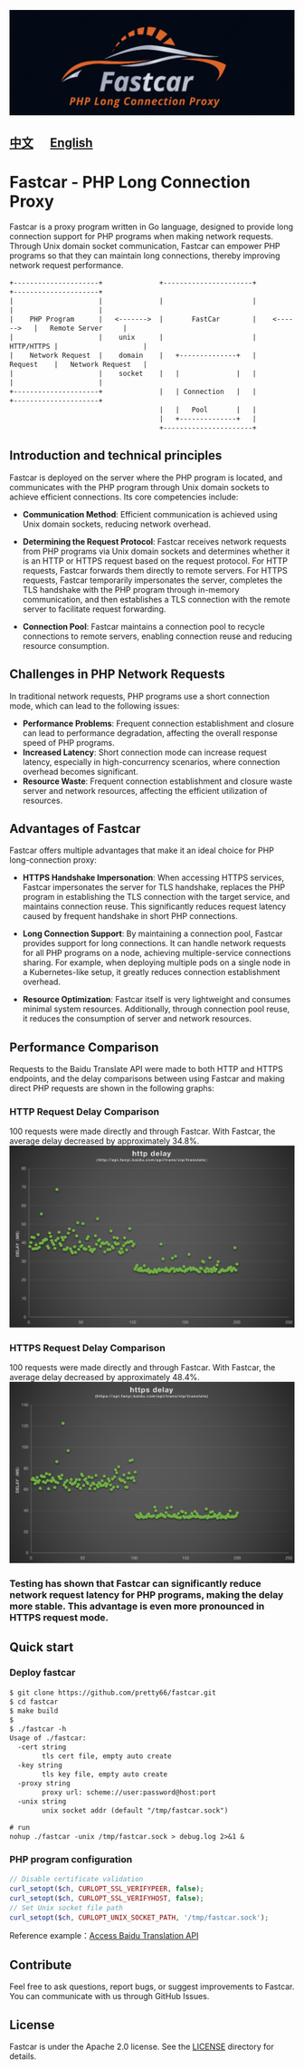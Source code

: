 ![logo](./docs/fastcar-logo.png)

[中文](./README.md) &nbsp;&nbsp;&nbsp;&nbsp; [English](./README_EN.md)
----

# Fastcar - PHP Long Connection Proxy

Fastcar is a proxy program written in Go language, designed to provide long connection support for PHP programs when making network requests. Through Unix domain socket communication, Fastcar can empower PHP programs so that they can maintain long connections, thereby improving network request performance.

```text
+---------------------+              +----------------------+               +---------------------+
|                     |              |                      |               |                     |
|    PHP Program      |   <------->  |       FastCar        |    <------>   |   Remote Server     |
|                     |    unix      |                      |    HTTP/HTTPS |                     |
|    Network Request  |    domain    |   +--------------+   |    Request    |   Network Request   |
|                     |    socket    |   |              |   |               |                     |
+---------------------+              |   | Connection   |   |               +---------------------+
                                     |   |   Pool       |   |
                                     |   +--------------+   |
                                     +----------------------+
```
## Introduction and technical principles

Fastcar is deployed on the server where the PHP program is located, and communicates with the PHP program through Unix domain sockets to achieve efficient connections. Its core competencies include:

- **Communication Method**: Efficient communication is achieved using Unix domain sockets, reducing network overhead.

- **Determining the Request Protocol**: Fastcar receives network requests from PHP programs via Unix domain sockets and determines whether it is an HTTP or HTTPS request based on the request protocol. For HTTP requests, Fastcar forwards them directly to remote servers. For HTTPS requests, Fastcar temporarily impersonates the server, completes the TLS handshake with the PHP program through in-memory communication, and then establishes a TLS connection with the remote server to facilitate request forwarding.

- **Connection Pool**: Fastcar maintains a connection pool to recycle connections to remote servers, enabling connection reuse and reducing resource consumption.

## Challenges in PHP Network Requests
In traditional network requests, PHP programs use a short connection mode, which can lead to the following issues:

- **Performance Problems**: Frequent connection establishment and closure can lead to performance degradation, affecting the overall response speed of PHP programs.
- **Increased Latency**: Short connection mode can increase request latency, especially in high-concurrency scenarios, where connection overhead becomes significant.
- **Resource Waste**: Frequent connection establishment and closure waste server and network resources, affecting the efficient utilization of resources.

## Advantages of Fastcar

Fastcar offers multiple advantages that make it an ideal choice for PHP long-connection proxy:

- **HTTPS Handshake Impersonation**: When accessing HTTPS services, Fastcar impersonates the server for TLS handshake, replaces the PHP program in establishing the TLS connection with the target service, and maintains connection reuse. This significantly reduces request latency caused by frequent handshake in short PHP connections.

- **Long Connection Support**: By maintaining a connection pool, Fastcar provides support for long connections. It can handle network requests for all PHP programs on a node, achieving multiple-service connections sharing. For example, when deploying multiple pods on a single node in a Kubernetes-like setup, it greatly reduces connection establishment overhead.

- **Resource Optimization**: Fastcar itself is very lightweight and consumes minimal system resources. Additionally, through connection pool reuse, it reduces the consumption of server and network resources.

## Performance Comparison
Requests to the Baidu Translate API were made to both HTTP and HTTPS endpoints, and the delay comparisons between using Fastcar and making direct PHP requests are shown in the following graphs:

### HTTP Request Delay Comparison
100 requests were made directly and through Fastcar. With Fastcar, the average delay decreased by approximately 34.8%.
![HTTP Delay](./docs/http_delay.png)

### HTTPS Request Delay Comparison
100 requests were made directly and through Fastcar. With Fastcar, the average delay decreased by approximately 48.4%.
![HTTPS Delay](./docs/https_delay.png)


### Testing has shown that Fastcar can significantly reduce network request latency for PHP programs, making the delay more stable. This advantage is even more pronounced in HTTPS request mode.





## Quick start
### Deploy fastcar
```shell
$ git clone https://github.com/pretty66/fastcar.git
$ cd fastcar
$ make build
$
$ ./fastcar -h
Usage of ./fastcar:
  -cert string
        tls cert file, empty auto create
  -key string
        tls key file, empty auto create
  -proxy string
        proxy url: scheme://user:password@host:port
  -unix string
        unix socket addr (default "/tmp/fastcar.sock")
```

```shell
# run
nohup ./fastcar -unix /tmp/fastcar.sock > debug.log 2>&1 &
```

### PHP program configuration
```php
// Disable certificate validation
curl_setopt($ch, CURLOPT_SSL_VERIFYPEER, false);
curl_setopt($ch, CURLOPT_SSL_VERIFYHOST, false);
// Set Unix socket file path
curl_setopt($ch, CURLOPT_UNIX_SOCKET_PATH, '/tmp/fastcar.sock');
```
Reference example：[Access Baidu Translation API](./example/curl.php)

## Contribute

Feel free to ask questions, report bugs, or suggest improvements to Fastcar. You can communicate with us through GitHub Issues.

## License
Fastcar is under the Apache 2.0 license. See the [LICENSE](./LICENSE) directory for details.
